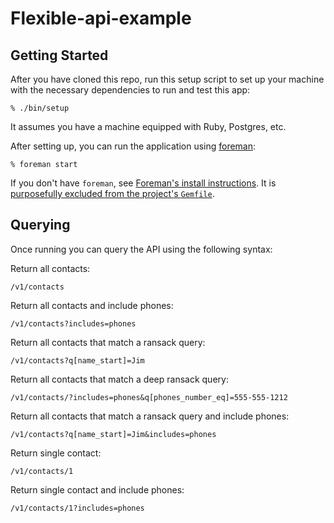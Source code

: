 Flexible-api-example
====================

Getting Started
---------------

After you have cloned this repo, run this setup script to set up your machine
with the necessary dependencies to run and test this app:

    % ./bin/setup

It assumes you have a machine equipped with Ruby, Postgres, etc.

After setting up, you can run the application using [foreman]:

    % foreman start

If you don't have `foreman`, see [Foreman's install instructions][foreman]. It
is [purposefully excluded from the project's `Gemfile`][exclude].

[foreman]: https://github.com/ddollar/foreman
[exclude]: https://github.com/ddollar/foreman/pull/437#issuecomment-41110407


Querying
--------

Once running you can query the API using the following syntax:

Return all contacts:

    /v1/contacts


Return all contacts and include phones:

    /v1/contacts?includes=phones

Return all contacts that match a ransack query:

    /v1/contacts?q[name_start]=Jim

Return all contacts that match a deep ransack query:

    /v1/contacts/?includes=phones&q[phones_number_eq]=555-555-1212

Return all contacts that match a ransack query and include phones:

    /v1/contacts?q[name_start]=Jim&includes=phones

Return single contact:

    /v1/contacts/1

Return single contact and include phones:

    /v1/contacts/1?includes=phones
